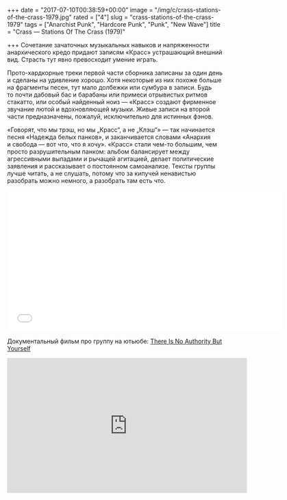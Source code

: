 +++
date = "2017-07-10T00:38:59+00:00"
image = "/img/c/crass-stations-of-the-crass-1979.jpg"
rated = ["4"]
slug = "crass-stations-of-the-crass-1979"
tags = ["Anarchist Punk", "Hardcore Punk", "Punk", "New Wave"]
title = "Crass — Stations Of The Crass (1979)"

+++
Сочетание зачаточных музыкальных навыков и&nbsp;напряженности анархического кредо придают записям &laquo;Красс&raquo; устрашающий внешний вид. Страсть тут явно превосходит умение играть.

Прото-хардкорные треки первой части сборника записаны за&nbsp;один день и&nbsp;сделаны на&nbsp;удивление хорошо. Хотя некоторые из&nbsp;них похоже больше на&nbsp;фрагменты песен, тут мало долбежки или сумбура в&nbsp;записи. Будь то&nbsp;почти дабовый бас и&nbsp;барабаны или примеси отрывистых ритмов стакатто, или особый найденный ноиз&nbsp;&mdash; &laquo;Красс&raquo; создают фирменное звучание лютой и&nbsp;вдохновляющей музыки. Живые записи на&nbsp;второй части предназначены, пожалуй, исключительно для истинных фэнов.

&laquo;Говорят, что мы&nbsp;трэш, но&nbsp;мы&nbsp;&bdquo;Красс&ldquo;, а&nbsp;не&nbsp;&bdquo;Клэш&ldquo;&raquo;&nbsp;&mdash; так начинается песня &laquo;Надежда белых панков&raquo;, и&nbsp;заканчивается словами &laquo;Анархия и&nbsp;свобода&nbsp;&mdash; вот что, что я&nbsp;хочу&raquo;. &laquo;Красс&raquo; стали чем-то большим, чем просто разрушительным панком: альбом балансирует между агрессивными выпадами и&nbsp;рычащей агитацией, делает политические заявления и&nbsp;рассказывает о&nbsp;постоянном самоанализе. Тексты группы лучше читать, а&nbsp;не&nbsp;слушать, потому что за&nbsp;кипучей ненавистью разобрать можно немного, а&nbsp;разобрать там есть что.

<iframe src="//coub.com/embed/vrwer?muted=false&autostart=false&originalSize=false&startWithHD=false" allowfullscreen="true" frameborder="0" width="640" height="330"></iframe>

Документальный фильм про группу на ютьюбе: <a href="https://www.youtube.com/watch?v=5LQ1CvwF7BQ">There Is No Authority But Yourself</a>

<iframe width="560" height="315" src="https://www.youtube.com/embed/THl_znprBUM" frameborder="0" allowfullscreen></iframe>